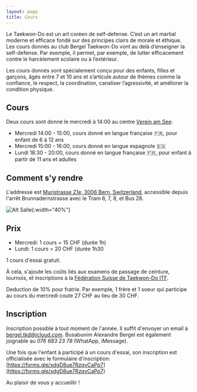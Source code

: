 ```yaml
---
layout: page
title: Cours
---
```


Le Taekwon-Do est un art coréen de self-defense. C’est un art martial moderne et efficace fondé sur des principes clairs de morale et éthique. Les cours donnés au club Bergel Taekwon-Do vont au delà d’enseigner la self-defense. Par exemple, il permet, par exemple, de lutter efficacement contre le harcèlement scolaire ou à l’extérieur.

Les cours donnés sont spécialement conçu pour des enfants, filles et garçons, âgés entre 7 et 10 ans et s’articule autour de thèmes comme la confiance, le respect, la coordination, canaliser l’agressivité, et améliorer la condition physique.

## Cours

Deux cours sont donné le mercredi à 14:00 au centre [Verein am See](https://www.vereinamsee.ch/):

 - Mercredi 14:00 - 15:00, cours donné en langue française 🇫🇷, pour enfant de 6 à 12 ans
 - Mercredi 15:00 - 16:00, cours donné en langue espagnole 🇪🇸
 - Lundi 18:30 - 20:00, cours donné en langue française 🇫🇷, pour enfant à partir de 11 ans et adultes 

## Comment s'y rendre
L'addresse est [Muristrasse 21e, 3006 Bern, Switzerland](https://maps.app.goo.gl/tQE9UqTnfzeyE4xM7), accessible depuis l'arrêt Brunnadernstrasse avec le Tram 6, 7, 8, et Bus 28.

![Alt Salle](images/Salle.png){:width="40%"}


## Prix

 - Mercredi: 1 cours = 15 CHF (durée 1h)
 - Lundi: 1 cours = 20 CHF (durée 1h30  

1 cours d'essai gratuit.

À cela, s'ajoute les coûts liés aux examens de passage de ceinture, tournois, et inscriptions à la [Fédération Suisse de Taekwon-Do ITF](https://www.taekwondo-itf.ch).

Deduction de 10% pour fratrie. Par exemple, 1 frère et 1 soeur qui participe au cours du mercredi coute 27 CHF au lieu de 30 CHF.

## Inscription

Inscription possible à tout moment de l'année. Il suffit d'envoyer un email à [bergel.tkd@icloud.com](mailto:bergel.tkd@icloud.com). Busabunim Alexandre Bergel est également joignable au *076 683 23 78* (WhatApp, iMessage).

Une fois que l'enfant à participé à un cours d'essai, son inscription est officialisée avec le formulaire d'inscription: [https://forms.gle/xdgD8ue7RzqvCaPp7](https://forms.gle/xdgD8ue7RzqvCaPp7)

Au plaisir de vous y accueillir !
